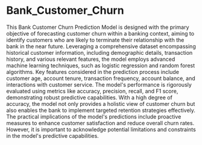 # Bank_Customer_Churn
This Bank Customer Churn Prediction Model is designed with the primary objective of forecasting customer churn within a banking context, aiming to identify customers who are likely to terminate their relationship with the bank in the near future. Leveraging a comprehensive dataset encompassing historical customer information, including demographic details, transaction history, and various relevant features, the model employs advanced machine learning techniques, such as logistic regression and random forest algorithms. Key features considered in the prediction process include customer age, account tenure, transaction frequency, account balance, and interactions with customer service. The model's performance is rigorously evaluated using metrics like accuracy, precision, recall, and F1 score, demonstrating robust predictive capabilities. With a high degree of accuracy, the model not only provides a holistic view of customer churn but also enables the bank to implement targeted retention strategies effectively. The practical implications of the model's predictions include proactive measures to enhance customer satisfaction and reduce overall churn rates. However, it is important to acknowledge potential limitations and constraints in the model's predictive capabilities.
